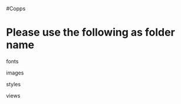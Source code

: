 #Copps

Please use the following as folder name
========================================

fonts

images

styles

views
